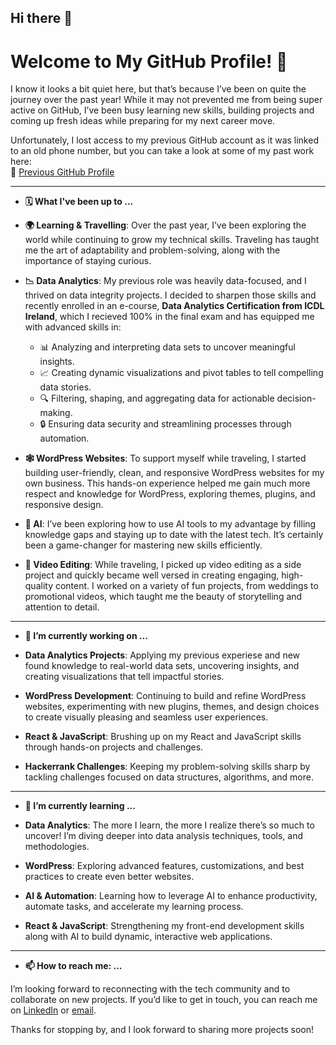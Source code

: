 ## Hi there 👋

# Welcome to My GitHub Profile! 🤗

I know it looks a bit quiet here, but that’s because I’ve been on quite the journey over the past year! While it may not prevented me from being super active on GitHub, I’ve been busy learning new skills, building projects and coming up fresh ideas while preparing for my next career move.  

Unfortunately, I lost access to my previous GitHub account as it was linked to an old phone number, but you can take a look at some of my past work here:  
🔗 [Previous GitHub Profile](https://github.com/michellelally)  

---

- **🗓️ What I've been up to ...**

- **🌍 Learning & Travelling**: Over the past year, I’ve been exploring the world while continuing to grow my technical skills. Traveling has taught me the art of adaptability and problem-solving, along with the importance of staying curious.

- **📉 Data Analytics**: My previous role was heavily data-focused, and I thrived on data integrity projects. I decided to sharpen those skills and recently enrolled in an e-course, **Data Analytics Certification from ICDL Ireland**, which I recieved 100% in the final exam and has equipped me with advanced skills in:  
  - 📊 Analyzing and interpreting data sets to uncover meaningful insights.  
  - 📈 Creating dynamic visualizations and pivot tables to tell compelling data stories.  
  - 🔍 Filtering, shaping, and aggregating data for actionable decision-making.  
  - 🔒 Ensuring data security and streamlining processes through automation.
 
- **🕸️ WordPress Websites**: To support myself while traveling, I started building user-friendly, clean, and responsive WordPress websites for my own business. This hands-on experience helped me gain much more respect and knowledge  for WordPress, exploring themes, plugins, and responsive design.  

- **👾 AI**: I’ve been exploring how to use AI tools to my advantage by filling knowledge gaps and staying up to date with the latest tech. It’s certainly been a game-changer for mastering new skills efficiently.

- **🎥 Video Editing**: While traveling, I picked up video editing as a side project and quickly became well versed in creating engaging, high-quality content. I worked on a variety of fun projects, from weddings to promotional videos, which taught me the beauty of storytelling and attention to detail.

---

- **🔭 I’m currently working on ...**

- **Data Analytics Projects**: Applying my previous experiese and new found knowledge to real-world data sets, uncovering insights, and creating visualizations that tell impactful stories.  

- **WordPress Development**: Continuing to build and refine WordPress websites, experimenting with new plugins, themes, and design choices to create visually pleasing and seamless user experiences.  

- **React & JavaScript**: Brushing up on my React and JavaScript skills through hands-on projects and challenges.  

- **Hackerrank Challenges**: Keeping my problem-solving skills sharp by tackling challenges focused on data structures, algorithms, and more.  

---

- **🌱 I’m currently learning ...**

- **Data Analytics**: The more I learn, the more I realize there’s so much to uncover! I’m diving deeper into data analysis techniques, tools, and methodologies.

- **WordPress**: Exploring advanced features, customizations, and best practices to create even better websites.  

- **AI & Automation**: Learning how to leverage AI to enhance productivity, automate tasks, and accelerate my learning process.  

- **React & JavaScript**: Strengthening my front-end development skills along with AI to build dynamic, interactive web applications.  

---

- **📫 How to reach me: ...**

I’m looking forward to reconnecting with the tech community and to collaborate on new projects. If you’d like to get in touch, you can reach me on [LinkedIn](https://www.linkedin.com/in/michelle-m-lally/) or [email](shelley.lally@gmail.com).  

Thanks for stopping by, and I look forward to sharing more projects soon!  


<!--

- **🎯 My goals ...**

I’m currently seeking **Junior Developer** and **Junior Data Analyst** roles where I can apply my diverse skill set, continue learning, and contribute to meaningful projects. My background in data integrity, WordPress development, and my passion for problem-solving make me a strong candidate for roles that require both technical and analytical skills.  

-->






